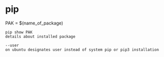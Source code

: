 # pip

PAK = $(name_of_package)

    pip show PAK
    details about installed package

    --user
    on ubuntu designates user instead of system pip or pip3 installation
